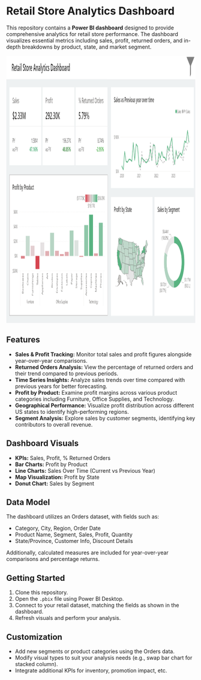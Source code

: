 # Retail Store Analytics Dashboard

This repository contains a **Power BI dashboard** designed to provide comprehensive analytics for retail store performance. The dashboard visualizes essential metrics including sales, profit, returned orders, and in-depth breakdowns by product, state, and market segment.

<img width="1257" height="713" alt="image" src="https://github.com/theravendrasahu/Retail-Store-Analytics-Dashboard/blob/c9e3e6b64ae1912172f2f7de84fe33f581de346a/Dashboard%20image.png" />


## Features

- **Sales & Profit Tracking:** Monitor total sales and profit figures alongside year-over-year comparisons.
- **Returned Orders Analysis:** View the percentage of returned orders and their trend compared to previous periods.
- **Time Series Insights:** Analyze sales trends over time compared with previous years for better forecasting.
- **Profit by Product:** Examine profit margins across various product categories including Furniture, Office Supplies, and Technology.
- **Geographical Performance:** Visualize profit distribution across different US states to identify high-performing regions.
- **Segment Analysis:** Explore sales by customer segments, identifying key contributors to overall revenue.

## Dashboard Visuals

- **KPIs:** Sales, Profit, % Returned Orders
- **Bar Charts:** Profit by Product
- **Line Charts:** Sales Over Time (Current vs Previous Year)
- **Map Visualization:** Profit by State
- **Donut Chart:** Sales by Segment

## Data Model

The dashboard utilizes an Orders dataset, with fields such as:
- Category, City, Region, Order Date
- Product Name, Segment, Sales, Profit, Quantity
- State/Province, Customer Info, Discount Details

Additionally, calculated measures are included for year-over-year comparisons and percentage returns.

## Getting Started

1. Clone this repository.
2. Open the `.pbix` file using Power BI Desktop.
3. Connect to your retail dataset, matching the fields as shown in the dashboard.
4. Refresh visuals and perform your analysis.

## Customization

- Add new segments or product categories using the Orders data.
- Modify visual types to suit your analysis needs (e.g., swap bar chart for stacked column).
- Integrate additional KPIs for inventory, promotion impact, etc.
